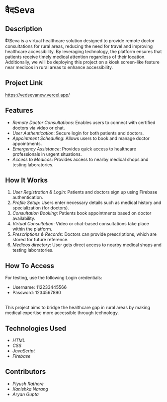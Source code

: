 # वैदSeva

## Description
वैदSeva is a virtual healthcare solution designed to provide remote doctor consultations for rural areas, reducing the need for travel and improving healthcare accessibility. By leveraging technology, the platform ensures that patients receive timely medical attention regardless of their location. Additionally, we will be deploying this project on a kiosk screen-like feature near medicos in rural areas to enhance accessibility.

## Project Link
https://vedsevanew.vercel.app/

## Features
- *Remote Doctor Consultations*: Enables users to connect with certified doctors via video or chat.
- *User Authentication*: Secure login for both patients and doctors.
- *Appointment Scheduling*: Allows users to book and manage doctor appointments.
- *Emergency Assistance*: Provides quick access to healthcare professionals in urgent situations.
- *Access to Medicos*: Provides access to nearby medical shops and testing laboratories. 

## How It Works
1. *User Registration & Login*: Patients and doctors sign up using Firebase authentication.
2. *Profile Setup*: Users enter necessary details such as medical history and specialization (for doctors).
3. *Consultation Booking*: Patients book appointments based on doctor availability.
4. *Virtual Consultation*: Video or chat-based consultations take place within the platform.
5. *Prescriptions & Records*: Doctors can provide prescriptions, which are stored for future reference.
6. *Medicos directory*: User gets direct access to nearby medical shops and testing laboratories. 

## How To Access
For testing, use the following Login credentials:
- Username: 112233445566
- Password: 1234567890
<br>
This project aims to bridge the healthcare gap in rural areas by making medical expertise more accessible through technology.

## Technologies Used
- *HTML* 
- *CSS*
- *JavaScript*
- *Firebase*

## Contributors
- *Piyush Rathore*
- *Kanishka Narang*
- *Aryan Gupta*




